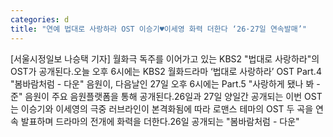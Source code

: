 ```yaml
---
categories: d
title: "연예 법대로 사랑하라 OST 이승기♥이세영 화력 더한다 ‘26·27일 연속발매’"
---
```

[서울시정일보 나승택 기자] 월화극 독주를 이어가고 있는 KBS2 "법대로 사랑하라"의 OST가 공개된다.오늘 오후 6시에는 KBS2 월화드라마 ‘법대로 사랑하라’ OST Part.4 "봄바람처럼 - 다운" 음원이, 다음날인 27일 오후 6시에는 Part.5 "사랑하게 됐나 봐 - 준" 음원이 주요 음원플랫폼을 통해 공개된다.26일과 27일 양일간 공개되는 이번 OST는 이승기와 이세영의 극중 러브라인이 본격화됨에 따라 로맨스 테마의 OST 두 곡을 연속 발표하며 드라마의 전개에 화력을 더한다.26일 공개되는 "봄바람처럼 - 다운"